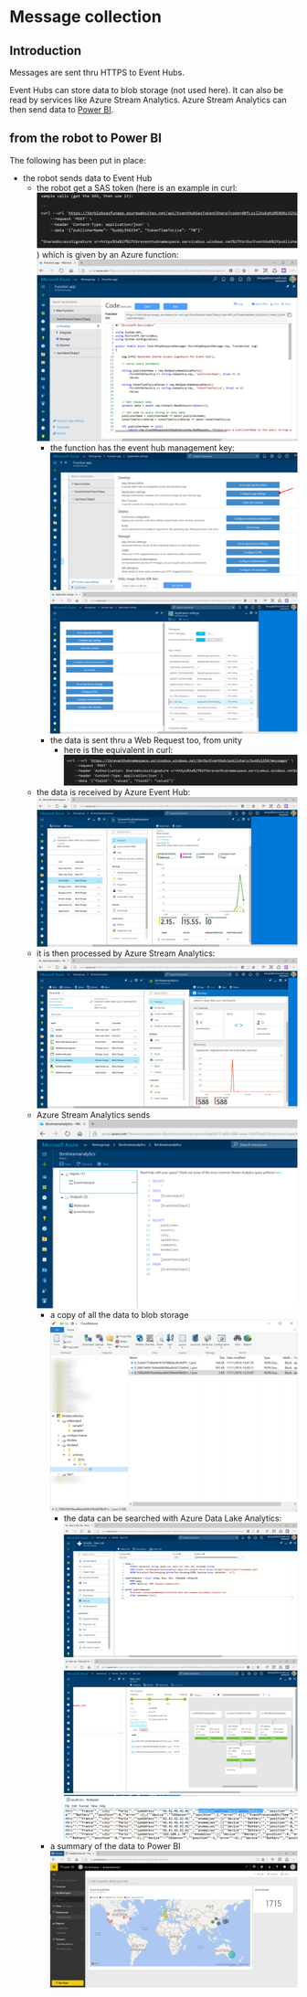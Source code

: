 # Message collection

## Introduction

Messages are sent thru HTTPS to Event Hubs. 

Event Hubs can store data to blob storage (not used here). It can also be read by services like Azure Stream Analytics.
Azure Stream Analytics can then send data to [Power BI](http://powerbi.com).

## from the robot to Power BI

The following has been put in place:

- the robot sends data to Event Hub
    - the robot get a SAS token (here is an example in curl: ![](img/1a.png)) which is given by an Azure function: ![](img/1.png)
        - the function has the event hub management key: ![](img/2.png) ![](img/3.png)
        - the data is sent thru a Web Request too, from unity
            - here is the equivalent in curl: ![](img/4.png)
    - the data is received by Azure Event Hub: ![](img/5.png)
    - it is then processed by Azure Stream Analytics: ![](img/6.png) 
    - Azure Stream Analytics sends ![](img/7.png)
        - a copy of all the data to blob storage ![](img/8.png)
            - the data can be searched with Azure Data Lake Analytics: ![](img/10.png) ![](img/11.png) ![](img/12.png)  
        - a summary of the data to Power BI ![](img/9.png)
